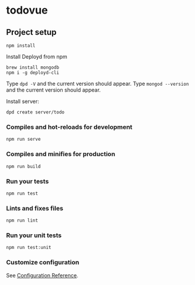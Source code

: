 # todovue

## Project setup

```
npm install
```

Install Deployd from npm

```
brew install mongodb
npm i -g deployd-cli
```

Type `dpd -V` and the current version should appear.
Type `mongod --version` and the current version should appear.

Install server:

```
dpd create server/todo
```

### Compiles and hot-reloads for development

```
npm run serve
```

### Compiles and minifies for production

```
npm run build
```

### Run your tests

```
npm run test
```

### Lints and fixes files

```
npm run lint
```

### Run your unit tests

```
npm run test:unit
```

### Customize configuration

See [Configuration Reference](https://cli.vuejs.org/config/).

